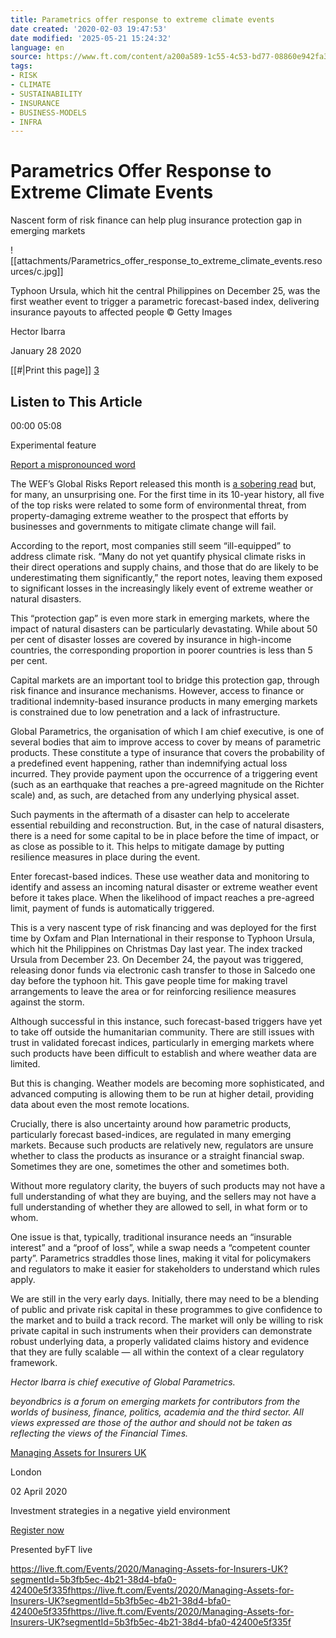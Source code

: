 ```yaml
---
title: Parametrics offer response to extreme climate events
date created: '2020-02-03 19:47:53'
date modified: '2025-05-21 15:24:32'
language: en
source: https://www.ft.com/content/a200a589-1c55-4c53-bd77-08860e942fa3
tags:
- RISK
- CLIMATE
- SUSTAINABILITY
- INSURANCE
- BUSINESS-MODELS
- INFRA
---
```



# Parametrics Offer Response to Extreme Climate Events

Nascent form of risk finance can help plug insurance protection gap in emerging markets

![[attachments/Parametrics_offer_response_to_extreme_climate_events.resources/c.jpg]]

Typhoon Ursula, which hit the central Philippines on December 25, was the first weather event to trigger a parametric forecast-based index, delivering insurance payouts to affected people © Getty Images

Hector Ibarra

January 28 2020

[[#|Print this page]] [3](https://www.ft.com/content/a200a589-1c55-4c53-bd77-08860e942fa3?desktop=true&segmentId=7c8f09b9-9b61-4fbb-9430-9208a9e233c8#comments-anchor)

## Listen to This Article

00:00 05:08

Experimental feature

[Report a mispronounced word](https://www.ft.com/content/a200a589-1c55-4c53-bd77-08860e942fa3?desktop=true&segmentId=7c8f09b9-9b61-4fbb-9430-9208a9e233c8#)

The WEF’s Global Risks Report released this month is [a sobering read](https://www.weforum.org/global-risks/reports) but, for many, an unsurprising one. For the first time in its 10-year history, all five of the top risks were related to some form of environmental threat, from property-damaging extreme weather to the prospect that efforts by businesses and governments to mitigate climate change will fail. 

According to the report, most companies still seem “ill-equipped” to address climate risk. “Many do not yet quantify physical climate risks in their direct operations and supply chains, and those that do are likely to be underestimating them significantly,” the report notes, leaving them exposed to significant losses in the increasingly likely event of extreme weather or natural disasters.

This “protection gap” is even more stark in emerging markets, where the impact of natural disasters can be particularly devastating. While about 50 per cent of disaster losses are covered by insurance in high-income countries, the corresponding proportion in poorer countries is less than 5 per cent.

Capital markets are an important tool to bridge this protection gap, through risk finance and insurance mechanisms. However, access to finance or traditional indemnity-based insurance products in many emerging markets is constrained due to low penetration and a lack of infrastructure.

Global Parametrics, the organisation of which I am chief executive, is one of several bodies that aim to improve access to cover by means of parametric products. These constitute a type of insurance that covers the probability of a predefined event happening, rather than indemnifying actual loss incurred. They provide payment upon the occurrence of a triggering event (such as an earthquake that reaches a pre-agreed magnitude on the Richter scale) and, as such, are detached from any underlying physical asset.

Such payments in the aftermath of a disaster can help to accelerate essential rebuilding and reconstruction. But, in the case of natural disasters, there is a need for some capital to be in place before the time of impact, or as close as possible to it. This helps to mitigate damage by putting resilience measures in place during the event.

Enter forecast-based indices. These use weather data and monitoring to identify and assess an incoming natural disaster or extreme weather event before it takes place. When the likelihood of impact reaches a pre-agreed limit, payment of funds is automatically triggered.

This is a very nascent type of risk financing and was deployed for the first time by Oxfam and Plan International in their response to Typhoon Ursula, which hit the Philippines on Christmas Day last year. The index tracked Ursula from December 23. On December 24, the payout was triggered, releasing donor funds via electronic cash transfer to those in Salcedo one day before the typhoon hit. This gave people time for making travel arrangements to leave the area or for reinforcing resilience measures against the storm.

Although successful in this instance, such forecast-based triggers have yet to take off outside the humanitarian community. There are still issues with trust in validated forecast indices, particularly in emerging markets where such products have been difficult to establish and where weather data are limited.

But this is changing. Weather models are becoming more sophisticated, and advanced computing is allowing them to be run at higher detail, providing data about even the most remote locations.

Crucially, there is also uncertainty around how parametric products, particularly forecast based-indices, are regulated in many emerging markets. Because such products are relatively new, regulators are unsure whether to class the products as insurance or a straight financial swap. Sometimes they are one, sometimes the other and sometimes both.

Without more regulatory clarity, the buyers of such products may not have a full understanding of what they are buying, and the sellers may not have a full understanding of whether they are allowed to sell, in what form or to whom.

One issue is that, typically, traditional insurance needs an “insurable interest” and a “proof of loss”, while a swap needs a “competent counter party”. Parametrics straddles those lines, making it vital for policymakers and regulators to make it easier for stakeholders to understand which rules apply.

We are still in the very early days. Initially, there may need to be a blending of public and private risk capital in these programmes to give confidence to the market and to build a track record. The market will only be willing to risk private capital in such instruments when their providers can demonstrate robust underlying data, a properly validated claims history and evidence that they are fully scalable — all within the context of a clear regulatory framework.

_Hector Ibarra is chief executive of Global Parametrics._

_beyondbrics is a forum on emerging markets for contributors from the worlds of business, finance, politics, academia and the third sector. All views expressed are those of the author and should not be taken as reflecting the views of the Financial Times._

[Managing Assets for Insurers UK](https://live.ft.com/Events/2020/Managing-Assets-for-Insurers-UK?segmentId=5b3fb5ec-4b21-38d4-bfa0-42400e5f335f)

London

02 April 2020

Investment strategies in a negative yield environment

[Register now](https://live.ft.com/Events/2020/Managing-Assets-for-Insurers-UK?segmentId=5b3fb5ec-4b21-38d4-bfa0-42400e5f335f)

Presented byFT live

<https://live.ft.com/Events/2020/Managing-Assets-for-Insurers-UK?segmentId=5b3fb5ec-4b21-38d4-bfa0-42400e5f335f><https://live.ft.com/Events/2020/Managing-Assets-for-Insurers-UK?segmentId=5b3fb5ec-4b21-38d4-bfa0-42400e5f335f><https://live.ft.com/Events/2020/Managing-Assets-for-Insurers-UK?segmentId=5b3fb5ec-4b21-38d4-bfa0-42400e5f335f>
